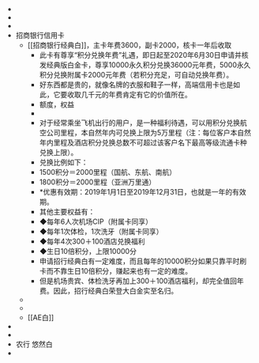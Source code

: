 -
-
-
- 招商银行信用卡
	- [[招商银行经典白]]，主卡年费3600，副卡2000，核卡一年后收取
		- 此卡有尊享“积分兑换年费”礼遇，即日起至2020年6月30日申请并核发经典版白金卡，尊享10000永久积分兑换36000元年费，5000永久积分兑换附属卡2000元年费（若积分充足，可自动兑换年费）。
		- 好东西都是贵的，就像名牌的衣服和鞋子一样，高端信用卡也是如此，它要收取几千元的年费肯定有它的价值所在。
		- 额度，权益
		-
		- 对于经常乘坐飞机出行的用户，是一种福利待遇，可以用积分兑换航空公司里程，本自然年内可兑换上限为5万里程（注：每位客户本自然年内里程及酒店积分兑换总数不可超过该客户名下最高等级流通卡种兑换上限）。
		- 兑换比例如下：
		- 1500积分＝2000里程（国航、东航、南航）
		- 1800积分＝2000里程（亚洲万里通）
		- *优惠有效期：2019年1月1日至2019年12月31日，也就是一年的有效期。
		- 其他主要权益有：
		- ◆每年6人次机场CIP（附属卡同享）
		- ◆每年1次体检，1次洗牙（附属卡同享）
		- ◆每年4次300＋100酒店兑换福利
		- ◆生日10倍积分，上限10000分
		- 申请招行经典白有一定难度，而且每年的10000积分如果只靠平时刷卡而不靠生日10倍积分，赚起来也有一定的难度。
		- 但是机场贵宾、体检洗牙再加上300＋100酒店福利，却完全值回年费。因此，招行经典白荣登大白金实至名归。
	-
	-
	- [[AE白]]
-
-
- 农行 悠然白
-